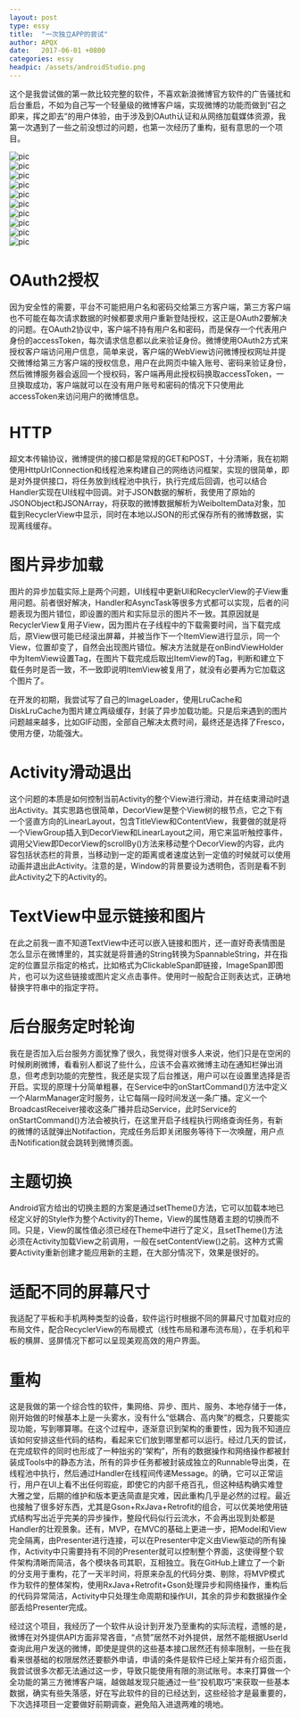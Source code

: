 ```yaml
---
layout: post
type: essy
title:  "一次独立APP的尝试"
author: APQX
date:   2017-06-01 +0800
categories: essy
headpic: /assets/androidStudio.png
---
```


这个是我尝试做的第一款比较完整的软件，不喜欢新浪微博官方软件的广告骚扰和后台重启，不如为自己写一个轻量级的微博客户端，实现微博的功能而做到“召之即来，挥之即去”的用户体验，由于涉及到OAuth认证和从网络加载媒体资源，我第一次遇到了一些之前没想过的问题，也第一次经历了重构，挺有意思的一个项目。

<div class="row">
    <div class="col s3">
        <img class="materialboxed responsive-img" src="{{ "/assets/pocketWeibo_01.jpg" }}" alt="pic">
    </div>
    <div class="col s3">
        <img class="materialboxed responsive-img" src="{{ "/assets/pocketWeibo_02.jpg" }}" alt="pic">
    </div>
    <div class="col s3">
        <img class="materialboxed responsive-img" src="{{ "/assets/pocketWeibo_03.jpg" }}" alt="pic">
    </div>
    <div class="col s3">
        <img class="materialboxed responsive-img" src="{{ "/assets/pocketWeibo_04.jpg" }}" alt="pic">
    </div>
</div>
 <div class="row">
    <div class="col s3">
        <img class="materialboxed responsive-img" src="{{ "/assets/pocketWeibo_05.jpg" }}" alt="pic">
    </div>
    <div class="col s3">
        <img class="materialboxed responsive-img" src="{{ "/assets/pocketWeibo_06.jpg" }}" alt="pic">
    </div>
    <div class="col s3">
        <img class="materialboxed responsive-img" src="{{ "/assets/pocketWeibo_07.jpg" }}" alt="pic">
    </div>
    <div class="col s3">
        <img class="materialboxed responsive-img" src="{{ "/assets/pocketWeibo_08.jpg" }}" alt="pic">
    </div>
</div>
 <div class="row">
    <div class="col s6">
        <img class="materialboxed responsive-img" src="{{ "/assets/pocketWeibo_09.jpg" }}" alt="pic">
    </div>
    <div class="col s6">
        <img class="materialboxed responsive-img" src="{{ "/assets/pocketWeibo_10.jpg" }}" alt="pic">
    </div>
</div>

# OAuth2授权

因为安全性的需要，平台不可能把用户名和密码交给第三方客户端，第三方客户端也不可能在每次请求数据的时候都要求用户重新登陆授权，这正是OAuth2要解决的问题。在OAuth2协议中，客户端不持有用户名和密码，而是保存一个代表用户身份的accessToken，每次请求信息都以此来验证身份。微博使用OAuth2方式来授权客户端访问用户信息，简单来说，客户端的WebView访问微博授权网址并提交微博给第三方客户端的授权信息，用户在此网页中输入账号、密码来验证身份，然后微博服务器会返回一个授权码，客户端再用此授权码换取accessToken，一旦换取成功，客户端就可以在没有用户账号和密码的情况下只使用此accessToken来访问用户的微博信息。

# HTTP

超文本传输协议，微博提供的接口都是常规的GET和POST，十分清晰，我在初期使用HttpUrlConnection和线程池来构建自己的网络访问框架，实现的很简单，即是对外提供接口，将任务放到线程池中执行，执行完成后回调，也可以结合Handler实现在UI线程中回调。对于JSON数据的解析，我使用了原始的JSONObject和JSONArray，将获取的微博数据解析为WeiboItemData对象，加载到RecyclerView中显示，同时在本地以JSON的形式保存所有的微博数据，实现离线缓存。

# 图片异步加载

图片的异步加载实际上是两个问题，UI线程中更新UI和RecyclerView的子View重用问题。前者很好解决，Handler和AsyncTask等很多方式都可以实现，后者的问题表现为图片错位，即设置的图片和实际显示的图片不一致。其原因就是RecyclerView复用子View，因为图片在子线程中的下载需要时间，当下载完成后，原View很可能已经滚出屏幕，并被当作下一个ItemView进行显示，同一个View，位置却变了，自然会出现图片错位。解决方法就是在onBindViewHolder中为ItemView设置Tag，在图片下载完成后取出ItemView的Tag，判断和建立下载任务时是否一致，不一致即说明ItemView被复用了，就没有必要再为它加载这个图片了。

在开发的初期，我尝试写了自己的ImageLoader，使用LruCache和DiskLruCache为图片建立两级缓存，封装了异步加载功能。只是后来遇到的图片问题越来越多，比如GIF动图，全部自己解决太费时间，最终还是选择了Fresco，使用方便，功能强大。

# Activity滑动退出

这个问题的本质是如何控制当前Activity的整个View进行滑动，并在结束滑动时退出Activity。其实思路也很简单，DecorView是整个View树的根节点，它之下有一个竖直方向的LinearLayout，包含TitleView和ContentView，我要做的就是将一个ViewGroup插入到DecorView和LinearLayout之间，用它来监听触控事件，调用父View即DecorView的scrollBy()方法来移动整个DecorView的内容，此内容包括状态栏的背景，当移动到一定的距离或者速度达到一定值的时候就可以使用动画并退出此Activity。注意的是，Window的背景要设为透明色，否则是看不到此Activity之下的Activity的。

# TextView中显示链接和图片

在此之前我一直不知道TextView中还可以嵌入链接和图片，还一直好奇表情图是怎么显示在微博里的，其实就是将普通的String转换为SpannableString，并在指定的位置显示指定的格式，比如格式为ClickableSpan即链接，ImageSpan即图片，也可以为这些链接或图片定义点击事件。使用时一般配合正则表达式，正确地替换字符串中的指定字符。

# 后台服务定时轮询

我在是否加入后台服务方面犹豫了很久，我觉得对很多人来说，他们只是在空闲的时候刷刷微博，看看别人都说了些什么，应该不会喜欢微博主动在通知栏弹出消息，但考虑到功能的完整性，我还是实现了后台推送，用户可以在设置里选择是否开启。实现的原理十分简单粗暴，在Service中的onStartCommand()方法中定义一个AlarmManager定时服务，让它每隔一段时间发送一条广播。定义一个BroadcastReceiver接收这条广播并启动Service，此时Service的onStartCommand()方法会被执行，在这里开启子线程执行网络查询任务，有新的微博的话就弹出Notifaction，完成任务后即关闭服务等待下一次唤醒，用户点击Notification就会跳转到微博页面。

# 主题切换

Android官方给出的切换主题的方案是通过setTheme()方法，它可以加载本地已经定义好的Style作为整个Activity的Theme，View的属性随着主题的切换而不同。只是，View的属性值必须已经在Theme中进行了定义，且setTheme()方法必须在Activity加载View之前调用，一般在setContentView()之前。这种方式需要Activity重新创建才能应用新的主题，在大部分情况下，效果是很好的。

# 适配不同的屏幕尺寸

我适配了平板和手机两种类型的设备，软件运行时根据不同的屏幕尺寸加载对应的布局文件，配合RecyclerView的布局模式（线性布局和瀑布流布局），在手机和平板的横屏、竖屏情况下都可以呈现美观高效的用户界面。

# 重构

这是我做的第一个综合性的软件，集网络、异步、图片、服务、本地存储于一体，刚开始做的时候基本上是一头雾水，没有什么“低耦合、高内聚”的概念，只要能实现功能，写到哪算哪。在这个过程中，逐渐意识到架构的重要性，因为我不知道应该如何安排这些代码的结构，看起来它们放到哪里都可以运行。经过几天的尝试，在完成软件的同时也形成了一种拙劣的“架构”，所有的数据操作和网络操作都被封装成Tools中的静态方法，所有的异步任务都被封装成独立的Runnable导出类，在线程池中执行，然后通过Handler在线程间传递Message。的确，它可以正常运行，用户在UI上看不出任何瑕疵，即使它的内部千疮百孔，但这种结构确实难登大雅之堂，后期的维护和版本更迭简直是灾难，因此重构几乎是必然的过程。最近也接触了很多好东西，尤其是Gson+RxJava+Retrofit的组合，可以优美地使用链式结构写出近乎完美的异步操作，整段代码似行云流水，不会再出现到处都是Handler的壮观景象。还有，MVP，在MVC的基础上更进一步，把Model和View完全隔离，由Presenter进行连接，可以在Presenter中定义由View驱动的所有操作，Activity中只需要持有不同的Presenter就可以控制整个界面，这使得整个软件架构清晰而简洁，各个模块各司其职，互相独立。我在GitHub上建立了一个新的分支用于重构，花了一天半时间，将原来杂乱的代码分类、剔除，将MVP模式作为软件的整体架构，使用RxJava+Retrofit+Gson处理异步和网络操作，重构后的代码异常简洁，Activity中只处理生命周期和操作UI，其余的异步和数据操作全部丢给Presenter完成。

经过这个项目，我经历了一个软件从设计到开发乃至重构的实际流程，遗憾的是，微博在对外提供API方面非常吝啬，“点赞”居然不对外提供，居然不能根据UserId查询此用户发送的微博，即使是提供的这些基本接口居然还有频率限制，一些在我看来很基础的权限居然还要额外申请，申请的条件是软件已经上架并有介绍页面，我尝试很多次都无法通过这一步，导致只能使用有限的测试账号。本来打算做一个全功能的第三方微博客户端，越做越发现只能通过一些“投机取巧”来获取一些基本数据，确实有些失落感，好在写此软件的目的已经达到，这些经验才是最重要的，下次选择项目一定要做好前期调查，避免陷入进退两难的境地。